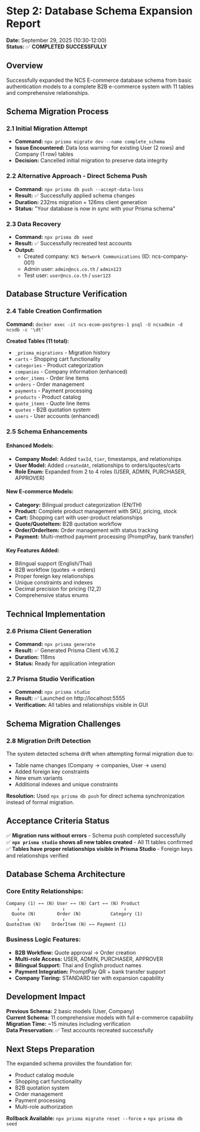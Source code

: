 # Step 2: Database Schema Expansion Report
**Date:** September 29, 2025 (10:30-12:00)  
**Status:** ✅ **COMPLETED SUCCESSFULLY**

## Overview
Successfully expanded the NCS E-commerce database schema from basic authentication models to a complete B2B e-commerce system with 11 tables and comprehensive relationships.

## Schema Migration Process

### 2.1 Initial Migration Attempt
- **Command:** `npx prisma migrate dev --name complete_schema`
- **Issue Encountered:** Data loss warning for existing User (2 rows) and Company (1 row) tables
- **Decision:** Cancelled initial migration to preserve data integrity

### 2.2 Alternative Approach - Direct Schema Push
- **Command:** `npx prisma db push --accept-data-loss`
- **Result:** ✅ Successfully applied schema changes
- **Duration:** 232ms migration + 126ms client generation
- **Status:** "Your database is now in sync with your Prisma schema"

### 2.3 Data Recovery
- **Command:** `npx prisma db seed`
- **Result:** ✅ Successfully recreated test accounts
- **Output:**
  - Created company: `NCS Network Communications` (ID: ncs-company-001)
  - Admin user: `admin@ncs.co.th` / `admin123`
  - Test user: `user@ncs.co.th` / `user123`

## Database Structure Verification

### 2.4 Table Creation Confirmation
**Command:** `docker exec -it ncs-ecom-postgres-1 psql -U ncsadmin -d ncsdb -c '\dt'`

**Created Tables (11 total):**
- `_prisma_migrations` - Migration history
- `carts` - Shopping cart functionality
- `categories` - Product categorization
- `companies` - Company information (enhanced)
- `order_items` - Order line items
- `orders` - Order management
- `payments` - Payment processing
- `products` - Product catalog
- `quote_items` - Quote line items
- `quotes` - B2B quotation system
- `users` - User accounts (enhanced)

### 2.5 Schema Enhancements

#### **Enhanced Models:**
- **Company Model:** Added `taxId`, `tier`, timestamps, and relationships
- **User Model:** Added `createdAt`, relationships to orders/quotes/carts
- **Role Enum:** Expanded from 2 to 4 roles (USER, ADMIN, PURCHASER, APPROVER)

#### **New E-commerce Models:**
- **Category:** Bilingual product categorization (EN/TH)
- **Product:** Complete product management with SKU, pricing, stock
- **Cart:** Shopping cart with user-product relationships
- **Quote/QuoteItem:** B2B quotation workflow
- **Order/OrderItem:** Order management with status tracking
- **Payment:** Multi-method payment processing (PromptPay, bank transfer)

#### **Key Features Added:**
- Bilingual support (English/Thai)
- B2B workflow (quotes → orders)
- Proper foreign key relationships
- Unique constraints and indexes
- Decimal precision for pricing (12,2)
- Comprehensive status enums

## Technical Implementation

### 2.6 Prisma Client Generation
- **Command:** `npx prisma generate`
- **Result:** ✅ Generated Prisma Client v6.16.2
- **Duration:** 118ms
- **Status:** Ready for application integration

### 2.7 Prisma Studio Verification
- **Command:** `npx prisma studio`
- **Result:** ✅ Launched on http://localhost:5555
- **Verification:** All tables and relationships visible in GUI

## Schema Migration Challenges

### 2.8 Migration Drift Detection
The system detected schema drift when attempting formal migration due to:
- Table name changes (Company → companies, User → users)
- Added foreign key constraints
- New enum variants
- Additional indexes and unique constraints

**Resolution:** Used `npx prisma db push` for direct schema synchronization instead of formal migration.

## Acceptance Criteria Status

✅ **Migration runs without errors** - Schema push completed successfully  
✅ **`npx prisma studio` shows all new tables created** - All 11 tables confirmed  
✅ **Tables have proper relationships visible in Prisma Studio** - Foreign keys and relationships verified

## Database Schema Architecture

### Core Entity Relationships:
```
Company (1) ←→ (N) User ←→ (N) Cart ←→ (N) Product
    ↓                ↓                      ↓
  Quote (N)        Order (N)           Category (1)
    ↓                ↓
QuoteItem (N)    OrderItem (N) ←→ Payment (1)
```

### Business Logic Features:
- **B2B Workflow:** Quote approval → Order creation
- **Multi-role Access:** USER, ADMIN, PURCHASER, APPROVER
- **Bilingual Support:** Thai and English product names
- **Payment Integration:** PromptPay QR + bank transfer support
- **Company Tiering:** STANDARD tier with expansion capability

## Development Impact

**Previous Schema:** 2 basic models (User, Company)  
**Current Schema:** 11 comprehensive models with full e-commerce capability  
**Migration Time:** ~15 minutes including verification  
**Data Preservation:** ✅ Test accounts recreated successfully

## Next Steps Preparation

The expanded schema provides the foundation for:
- Product catalog module
- Shopping cart functionality  
- B2B quotation system
- Order management
- Payment processing
- Multi-role authorization

**Rollback Available:** `npx prisma migrate reset --force` + `npx prisma db seed`